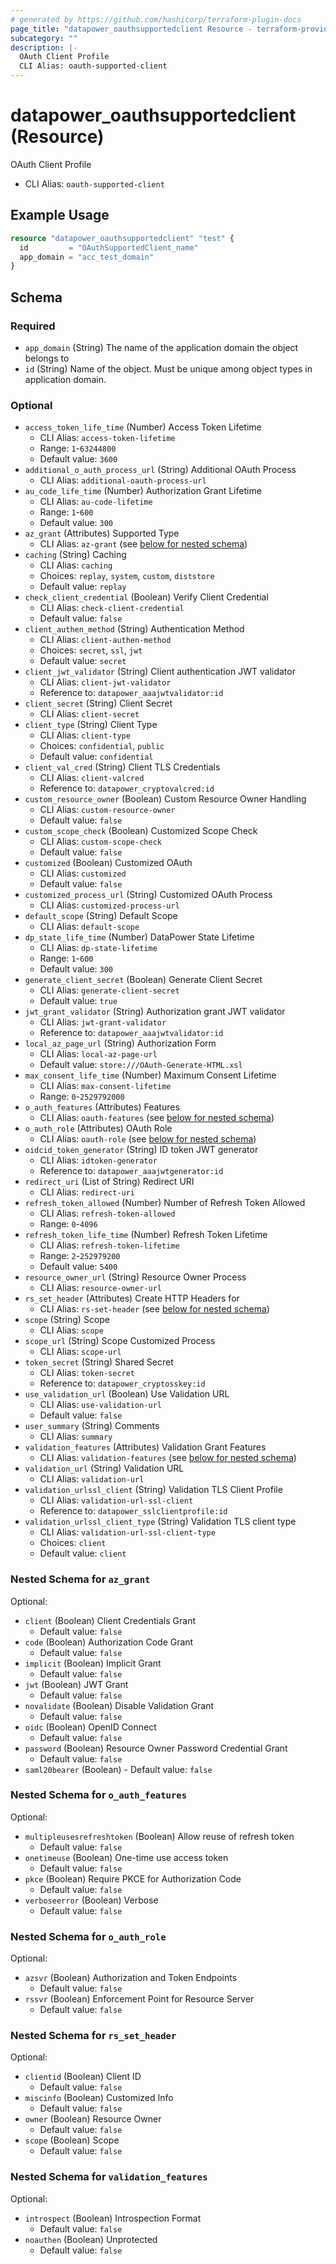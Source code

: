 ```yaml
---
# generated by https://github.com/hashicorp/terraform-plugin-docs
page_title: "datapower_oauthsupportedclient Resource - terraform-provider-datapower"
subcategory: ""
description: |-
  OAuth Client Profile
  CLI Alias: oauth-supported-client
---
```


# datapower_oauthsupportedclient (Resource)

OAuth Client Profile
  - CLI Alias: `oauth-supported-client`

## Example Usage

```terraform
resource "datapower_oauthsupportedclient" "test" {
  id         = "OAuthSupportedClient_name"
  app_domain = "acc_test_domain"
}
```

<!-- schema generated by tfplugindocs -->
## Schema

### Required

- `app_domain` (String) The name of the application domain the object belongs to
- `id` (String) Name of the object. Must be unique among object types in application domain.

### Optional

- `access_token_life_time` (Number) Access Token Lifetime
  - CLI Alias: `access-token-lifetime`
  - Range: `1`-`63244800`
  - Default value: `3600`
- `additional_o_auth_process_url` (String) Additional OAuth Process
  - CLI Alias: `additional-oauth-process-url`
- `au_code_life_time` (Number) Authorization Grant Lifetime
  - CLI Alias: `au-code-lifetime`
  - Range: `1`-`600`
  - Default value: `300`
- `az_grant` (Attributes) Supported Type
  - CLI Alias: `az-grant` (see [below for nested schema](#nestedatt--az_grant))
- `caching` (String) Caching
  - CLI Alias: `caching`
  - Choices: `replay`, `system`, `custom`, `diststore`
  - Default value: `replay`
- `check_client_credential` (Boolean) Verify Client Credential
  - CLI Alias: `check-client-credential`
  - Default value: `false`
- `client_authen_method` (String) Authentication Method
  - CLI Alias: `client-authen-method`
  - Choices: `secret`, `ssl`, `jwt`
  - Default value: `secret`
- `client_jwt_validator` (String) Client authentication JWT validator
  - CLI Alias: `client-jwt-validator`
  - Reference to: `datapower_aaajwtvalidator:id`
- `client_secret` (String) Client Secret
  - CLI Alias: `client-secret`
- `client_type` (String) Client Type
  - CLI Alias: `client-type`
  - Choices: `confidential`, `public`
  - Default value: `confidential`
- `client_val_cred` (String) Client TLS Credentials
  - CLI Alias: `client-valcred`
  - Reference to: `datapower_cryptovalcred:id`
- `custom_resource_owner` (Boolean) Custom Resource Owner Handling
  - CLI Alias: `custom-resource-owner`
  - Default value: `false`
- `custom_scope_check` (Boolean) Customized Scope Check
  - CLI Alias: `custom-scope-check`
  - Default value: `false`
- `customized` (Boolean) Customized OAuth
  - CLI Alias: `customized`
  - Default value: `false`
- `customized_process_url` (String) Customized OAuth Process
  - CLI Alias: `customized-process-url`
- `default_scope` (String) Default Scope
  - CLI Alias: `default-scope`
- `dp_state_life_time` (Number) DataPower State Lifetime
  - CLI Alias: `dp-state-lifetime`
  - Range: `1`-`600`
  - Default value: `300`
- `generate_client_secret` (Boolean) Generate Client Secret
  - CLI Alias: `generate-client-secret`
  - Default value: `true`
- `jwt_grant_validator` (String) Authorization grant JWT validator
  - CLI Alias: `jwt-grant-validator`
  - Reference to: `datapower_aaajwtvalidator:id`
- `local_az_page_url` (String) Authorization Form
  - CLI Alias: `local-az-page-url`
  - Default value: `store:///OAuth-Generate-HTML.xsl`
- `max_consent_life_time` (Number) Maximum Consent Lifetime
  - CLI Alias: `max-consent-lifetime`
  - Range: `0`-`2529792000`
- `o_auth_features` (Attributes) Features
  - CLI Alias: `oauth-features` (see [below for nested schema](#nestedatt--o_auth_features))
- `o_auth_role` (Attributes) OAuth Role
  - CLI Alias: `oauth-role` (see [below for nested schema](#nestedatt--o_auth_role))
- `oidcid_token_generator` (String) ID token JWT generator
  - CLI Alias: `idtoken-generator`
  - Reference to: `datapower_aaajwtgenerator:id`
- `redirect_uri` (List of String) Redirect URI
  - CLI Alias: `redirect-uri`
- `refresh_token_allowed` (Number) Number of Refresh Token Allowed
  - CLI Alias: `refresh-token-allowed`
  - Range: `0`-`4096`
- `refresh_token_life_time` (Number) Refresh Token Lifetime
  - CLI Alias: `refresh-token-lifetime`
  - Range: `2`-`252979200`
  - Default value: `5400`
- `resource_owner_url` (String) Resource Owner Process
  - CLI Alias: `resource-owner-url`
- `rs_set_header` (Attributes) Create HTTP Headers for
  - CLI Alias: `rs-set-header` (see [below for nested schema](#nestedatt--rs_set_header))
- `scope` (String) Scope
  - CLI Alias: `scope`
- `scope_url` (String) Scope Customized Process
  - CLI Alias: `scope-url`
- `token_secret` (String) Shared Secret
  - CLI Alias: `token-secret`
  - Reference to: `datapower_cryptosskey:id`
- `use_validation_url` (Boolean) Use Validation URL
  - CLI Alias: `use-validation-url`
  - Default value: `false`
- `user_summary` (String) Comments
  - CLI Alias: `summary`
- `validation_features` (Attributes) Validation Grant Features
  - CLI Alias: `validation-features` (see [below for nested schema](#nestedatt--validation_features))
- `validation_url` (String) Validation URL
  - CLI Alias: `validation-url`
- `validation_urlssl_client` (String) Validation TLS Client Profile
  - CLI Alias: `validation-url-ssl-client`
  - Reference to: `datapower_sslclientprofile:id`
- `validation_urlssl_client_type` (String) Validation TLS client type
  - CLI Alias: `validation-url-ssl-client-type`
  - Choices: `client`
  - Default value: `client`

<a id="nestedatt--az_grant"></a>
### Nested Schema for `az_grant`

Optional:

- `client` (Boolean) Client Credentials Grant
  - Default value: `false`
- `code` (Boolean) Authorization Code Grant
  - Default value: `false`
- `implicit` (Boolean) Implicit Grant
  - Default value: `false`
- `jwt` (Boolean) JWT Grant
  - Default value: `false`
- `novalidate` (Boolean) Disable Validation Grant
  - Default value: `false`
- `oidc` (Boolean) OpenID Connect
  - Default value: `false`
- `password` (Boolean) Resource Owner Password Credential Grant
  - Default value: `false`
- `saml20bearer` (Boolean) - Default value: `false`


<a id="nestedatt--o_auth_features"></a>
### Nested Schema for `o_auth_features`

Optional:

- `multipleusesrefreshtoken` (Boolean) Allow reuse of refresh token
  - Default value: `false`
- `onetimeuse` (Boolean) One-time use access token
  - Default value: `false`
- `pkce` (Boolean) Require PKCE for Authorization Code
  - Default value: `false`
- `verboseerror` (Boolean) Verbose
  - Default value: `false`


<a id="nestedatt--o_auth_role"></a>
### Nested Schema for `o_auth_role`

Optional:

- `azsvr` (Boolean) Authorization and Token Endpoints
  - Default value: `false`
- `rssvr` (Boolean) Enforcement Point for Resource Server
  - Default value: `false`


<a id="nestedatt--rs_set_header"></a>
### Nested Schema for `rs_set_header`

Optional:

- `clientid` (Boolean) Client ID
  - Default value: `false`
- `miscinfo` (Boolean) Customized Info
  - Default value: `false`
- `owner` (Boolean) Resource Owner
  - Default value: `false`
- `scope` (Boolean) Scope
  - Default value: `false`


<a id="nestedatt--validation_features"></a>
### Nested Schema for `validation_features`

Optional:

- `introspect` (Boolean) Introspection Format
  - Default value: `false`
- `noauthen` (Boolean) Unprotected
  - Default value: `false`
